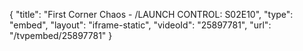 {
    "title": "First Corner Chaos - \/LAUNCH CONTROL: S02E10",
    "type": "embed",
    "layout": "iframe-static",
    "videoId": "25897781",
    "url": "\/tvpembed\/25897781"
}